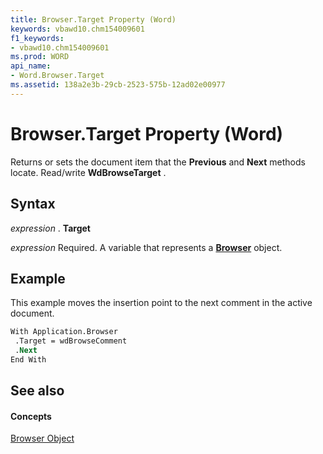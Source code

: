 ```yaml
---
title: Browser.Target Property (Word)
keywords: vbawd10.chm154009601
f1_keywords:
- vbawd10.chm154009601
ms.prod: WORD
api_name:
- Word.Browser.Target
ms.assetid: 138a2e3b-29cb-2523-575b-12ad02e00977
---
```



# Browser.Target Property (Word)

Returns or sets the document item that the  **Previous** and **Next** methods locate. Read/write **WdBrowseTarget** .


## Syntax

 _expression_ . **Target**

 _expression_ Required. A variable that represents a **[Browser](browser-object-word.md)** object.


## Example

This example moves the insertion point to the next comment in the active document.


```vb
With Application.Browser 
 .Target = wdBrowseComment 
 .Next 
End With
```


## See also


#### Concepts


[Browser Object](browser-object-word.md)

